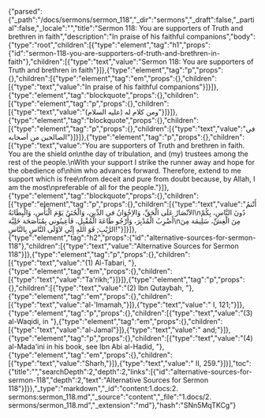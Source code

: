 {"parsed":{"_path":"/docs/sermons/sermon_118","_dir":"sermons","_draft":false,"_partial":false,"_locale":"","title":"Sermon 118:  You are supporters of Truth and brethren in faith","description":"In praise of his faithful companions","body":{"type":"root","children":[{"type":"element","tag":"h1","props":{"id":"sermon-118-you-are-supporters-of-truth-and-brethren-in-faith"},"children":[{"type":"text","value":"Sermon 118:  You are supporters of Truth and brethren in faith"}]},{"type":"element","tag":"p","props":{},"children":[{"type":"element","tag":"em","props":{},"children":[{"type":"text","value":"In praise of his faithful companions"}]}]},{"type":"element","tag":"blockquote","props":{},"children":[{"type":"element","tag":"p","props":{},"children":[{"type":"text","value":"ومن كلام له (عليه السلام)"}]}]},{"type":"element","tag":"blockquote","props":{},"children":[{"type":"element","tag":"p","props":{},"children":[{"type":"text","value":"في الصالحين من أصحابه"}]}]},{"type":"element","tag":"p","props":{},"children":[{"type":"text","value":"You are supporters of Truth and brethren in faith. You are the shield on\nthe day of tribulation, and (my) trustees among the rest of the people.\nWith your support I strike the runner away and hope for the obedience of\nhim who advances forward. Therefore, extend to me support which is free\nfrom deceit and pure from doubt because, by Allah, I am the most\npreferable of all for the people."}]},{"type":"element","tag":"blockquote","props":{},"children":[{"type":"element","tag":"p","props":{},"children":[{"type":"text","value":"أَنْتمُ الاَنْصَارُ عَلَى الْحَقِّ، وَالاِخُوَانُ في الدِّينِ، وَالْجُنَنُ يَوْمَ الْبَأْسِ، وَالْبِطَانَةُ\nدُونَ النَّاسِ، بِكُمْ أَضْرِبُ الْمُدْبِرَ، وَأَرْجُو طَاعَةَ الْمُقْبِلِ، فَأَعِينُوني بِمُنَاصَحَة خَلِيَّة\nمِنَ الْغِشِّ، سَلِيمَة مِنَ الرَّيْبِ; فَوَ اللهِ إِنِّي لاَوْلَى النَّاسِ بِالنَّاسِ!"}]}]},{"type":"element","tag":"h2","props":{"id":"alternative-sources-for-sermon-118"},"children":[{"type":"text","value":"Alternative Sources for Sermon 118"}]},{"type":"element","tag":"p","props":{},"children":[{"type":"text","value":"(1) Al-Tabari, "},{"type":"element","tag":"em","props":{},"children":[{"type":"text","value":"Ta'rikh;"}]}]},{"type":"element","tag":"p","props":{},"children":[{"type":"text","value":"(2) Ibn Qutaybah, "},{"type":"element","tag":"em","props":{},"children":[{"type":"text","value":"al-'Imamah,"}]},{"type":"text","value":" I, 121;"}]},{"type":"element","tag":"p","props":{},"children":[{"type":"text","value":"(3) al-Waqidi, in "},{"type":"element","tag":"em","props":{},"children":[{"type":"text","value":"al-Jamal"}]},{"type":"text","value":" and;"}]},{"type":"element","tag":"p","props":{},"children":[{"type":"text","value":"(4) al-Mada'ini in his book, see Ibn Abi al-Hadid, "},{"type":"element","tag":"em","props":{},"children":[{"type":"text","value":"Sharh,"}]},{"type":"text","value":" II, 259."}]}],"toc":{"title":"","searchDepth":2,"depth":2,"links":[{"id":"alternative-sources-for-sermon-118","depth":2,"text":"Alternative Sources for Sermon 118"}]}},"_type":"markdown","_id":"content:1.docs:2. sermons:sermon_118.md","_source":"content","_file":"1.docs/2. sermons/sermon_118.md","_extension":"md"},"hash":"SNn5MqTKCg"}